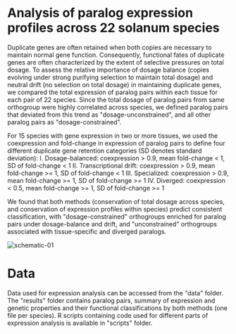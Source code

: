 # Analysis of paralog expression profiles across 22 solanum species 
Duplicate genes are often retained when both copies are necessary to maintain normal gene function. Consequently, functional fates of duplicate genes are often characterized by the extent of selective pressures on total dosage. To assess the relative importance of dosage balance (copies evolving under strong purifying selection to maintain total dosage) and neutral drift (no selection on total dosage) in maintaining duplicate genes, we compared the total expression of paralog pairs within each tissue for each pair of 22 species. Since the total dosage of paralog pairs from same orthogroup were highly correlated across species, we defined paralog pairs that deviated from this trend as "dosage-unconstrained", and all other paralog pairs as "dosage-constrained".

For 15 species with gene expression in two or more tissues, we used the coexpression and fold-change in expression of paralog pairs to define four different duplicate gene retention categories (SD denotes standard deviation):
I. Dosage-balanced: coexpression > 0.9, mean fold-change < 1, SD of fold-change < 1
II. Transcriptional drift: coexpression > 0.9, mean fold-change >= 1, SD of fold-change < 1
III. Specialized: coexpression > 0.9, mean fold-change >= 1, SD of fold-change >= 1
IV. Diverged: coexpression < 0.5, mean fold-change >= 1, SD of fold-change >= 1

We found that both methods (conservation of total dosage across species, and conservation of expression profiles within species) predict consistent classification, with "dosage-constrained" orthogroups enriched for paralog pairs under dosage-balance and drift, and "unconstrained" orthogroups associated with tissue-specific and diverged paralogs.


![schematic-01](https://github.com/gillislab/pansol_expression_analysis/assets/46113011/7a4c4394-1078-42a4-9f85-47f2f6772296)

# Data
Data used for expression analysis can be accessed from the "data" folder. The "results" folder contains paralog pairs, summary of expression and genetic properties and their functional classifications by both methods (one file per species). R scripts containing code used for different parts of expression analysis is available in "scripts" folder.


